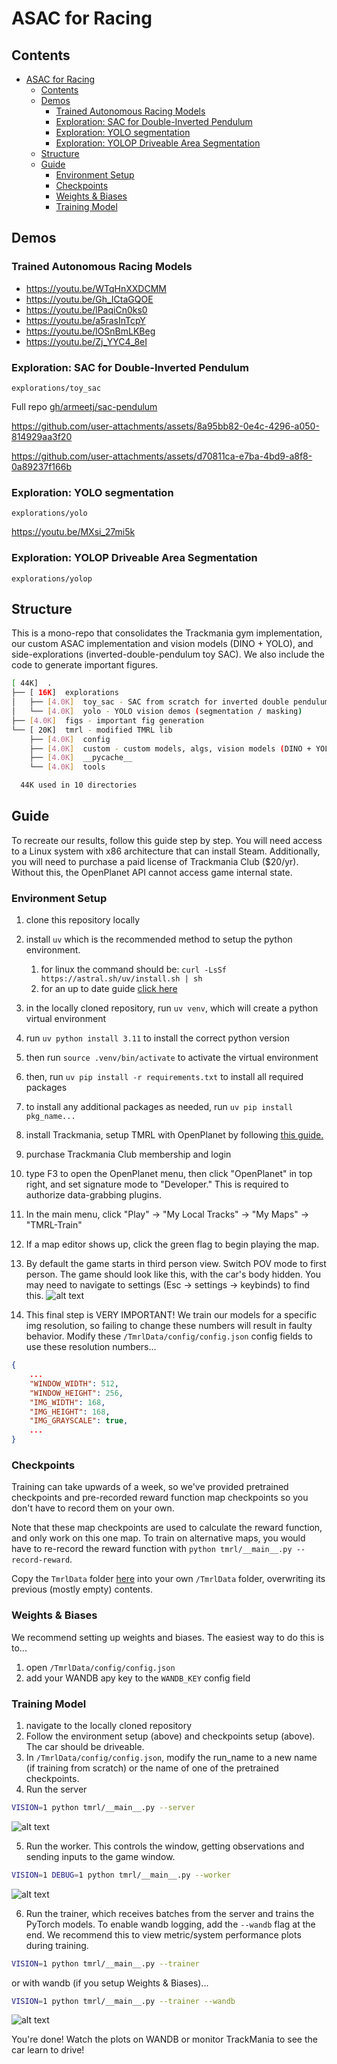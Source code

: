 # ASAC for Racing

## Contents
- [ASAC for Racing](#asac-for-racing)
  - [Contents](#contents)
  - [Demos](#demos)
    - [Trained Autonomous Racing Models](#trained-autonomous-racing-models)
    - [Exploration: SAC for Double-Inverted Pendulum](#exploration-sac-for-double-inverted-pendulum)
    - [Exploration: YOLO segmentation](#exploration-yolo-segmentation)
    - [Exploration: YOLOP Driveable Area Segmentation](#exploration-yolop-driveable-area-segmentation)
  - [Structure](#structure)
  - [Guide](#guide)
    - [Environment Setup](#environment-setup)
    - [Checkpoints](#checkpoints)
    - [Weights \& Biases](#weights--biases)
    - [Training Model](#training-model)

## Demos

### Trained Autonomous Racing Models
- https://youtu.be/WTqHnXXDCMM
- https://youtu.be/Gh_ICtaGQOE
- https://youtu.be/lPaqiCn0ks0
- https://youtu.be/a5rasInTcpY
- https://youtu.be/lOSnBmLKBeg
- https://youtu.be/Zj_YYC4_8eI

### Exploration: SAC for Double-Inverted Pendulum
`explorations/toy_sac`

Full repo [gh/armeetj/sac-pendulum](https://github.com/armeetj/sac-pendulum)


https://github.com/user-attachments/assets/8a95bb82-0e4c-4296-a050-814929aa3f20



https://github.com/user-attachments/assets/d70811ca-e7ba-4bd9-a8f8-0a89237f166b



### Exploration: YOLO segmentation
`explorations/yolo`

https://youtu.be/MXsi_27mi5k


### Exploration: YOLOP Driveable Area Segmentation
`explorations/yolop`

## Structure

This is a mono-repo that consolidates the Trackmania gym implementation, our
custom ASAC implementation and vision models (DINO + YOLO), and side-explorations
(inverted-double-pendulum toy SAC). We also include the code to generate important
figures.

```bash
[ 44K]  .
├── [ 16K]  explorations
│   ├── [4.0K]  toy_sac - SAC from scratch for inverted double pendulum
│   └── [4.0K]  yolo - YOLO vision demos (segmentation / masking)
├── [4.0K]  figs - important fig generation
└── [ 20K]  tmrl - modified TMRL lib
    ├── [4.0K]  config
    ├── [4.0K]  custom - custom models, algs, vision models (DINO + YOLO)
    ├── [4.0K]  __pycache__
    └── [4.0K]  tools

  44K used in 10 directories
```

## Guide

To recreate our results, follow this guide step by step. You will need access to a Linux system with x86 architecture that can install Steam.
Additionally, you will need to purchase a paid license of Trackmania Club ($20/yr). Without this, the OpenPlanet API cannot access game internal state.

### Environment Setup

1. clone this repository locally
2. install `uv` which is the recommended method to setup the python environment.
   1. for linux the command should be: `curl -LsSf https://astral.sh/uv/install.sh | sh`
   2. for an up to date guide [click here](https://docs.astral.sh/uv/getting-started/installation/)
3. in the locally cloned repository, run `uv venv`, which will create a python virtual environment
4. run `uv python install 3.11` to install the correct python version
5. then run `source .venv/bin/activate` to activate the virtual environment
6. then, run `uv pip install -r requirements.txt` to install all required packages
7. to install any additional packages as needed, run `uv pip install pkg_name...`
8. install Trackmania, setup TMRL with OpenPlanet by following [this guide.](docs/INSTALL_LINUX.md)
9. purchase Trackmania Club membership and login
10. type F3 to open the OpenPlanet menu, then click "OpenPlanet" in top right, and set signature mode to "Developer." This is required to authorize data-grabbing plugins.
11. In the main menu, click "Play" -> "My Local Tracks" -> "My Maps" -> "TMRL-Train"
12. If a map editor shows up, click the green flag to begin playing the map.
13. By default the game starts in third person view. Switch POV mode to first person. The game should look like this, with the car's body hidden. You may need to navigate to settings (Esc -> settings -> keybinds) to find this.
![alt text](docs/img/pov.png)

14. This final step is VERY IMPORTANT! We train our models for a specific img resolution, so failing to change these numbers will result in faulty behavior. Modify these `/TmrlData/config/config.json` config fields to use these resolution numbers...
```json
{
    ...
    "WINDOW_WIDTH": 512,
    "WINDOW_HEIGHT": 256,
    "IMG_WIDTH": 168,
    "IMG_HEIGHT": 168,
    "IMG_GRAYSCALE": true,
    ...
}
```

### Checkpoints

Training can take upwards of a week, so we've provided pretrained checkpoints and 
pre-recorded reward function map checkpoints so you don't have to record them on your own.

Note that these map checkpoints are used to calculate the reward function, and 
only work on this one map. To train on alternative maps, you would have to re-record the reward function with `python tmrl/__main__.py --record-reward`.

Copy the `TmrlData` folder [here](https://drive.google.com/drive/folders/1tdQSbDuNYWaP6oZDhkxbKmhk_I9qHWa1?usp=sharing) into your own `/TmrlData` folder, overwriting its previous (mostly empty) contents.

### Weights & Biases

We recommend setting up weights and biases. The easiest way to do this is to...

1. open `/TmrlData/config/config.json`
2. add your WANDB apy key to the `WANDB_KEY` config field

### Training Model

1. navigate to the locally cloned repository
2. Follow the environment setup (above) and checkpoints setup (above). The car should be driveable.
3. In `/TmrlData/config/config.json`, modify the run_name to a new name (if training from scratch) or the name of one of the pretrained checkpoints.
4. Run the server
```bash
VISION=1 python tmrl/__main__.py --server
```
![alt text](docs/img/tmrl_server.png)

5. Run the worker. This controls the window, getting observations and sending inputs to the game window.
```bash
VISION=1 DEBUG=1 python tmrl/__main__.py --worker
```
![alt text](docs/img/tmrl_worker.png)

6. Run the trainer, which receives batches from the server and trains the PyTorch models. To enable wandb logging, add the `--wandb` flag at the end. We recommend this to view metric/system performance plots during training.
```bash
VISION=1 python tmrl/__main__.py --trainer
```
or with wandb (if you setup Weights & Biases)...
```bash
VISION=1 python tmrl/__main__.py --trainer --wandb
```

![alt text](docs/img/tmrl_trainer.png)

You're done! Watch the plots on WANDB or monitor TrackMania to see the car learn to drive!